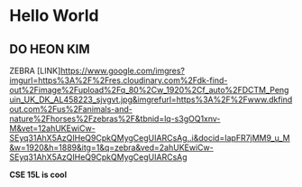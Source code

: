 # Hello World
## DO HEON KIM
ZEBRA
[LINK]https://www.google.com/imgres?imgurl=https%3A%2F%2Fres.cloudinary.com%2Fdk-find-out%2Fimage%2Fupload%2Fq_80%2Cw_1920%2Cf_auto%2FDCTM_Penguin_UK_DK_AL458223_sjvgvt.jpg&imgrefurl=https%3A%2F%2Fwww.dkfindout.com%2Fus%2Fanimals-and-nature%2Fhorses%2Fzebras%2F&tbnid=lq-s3gOQ1xnv-M&vet=12ahUKEwiCw-SEyq31AhX5AzQIHeQ9CpkQMygCegUIARCsAg..i&docid=IapFR7jMM9_u_M&w=1920&h=1889&itg=1&q=zebra&ved=2ahUKEwiCw-SEyq31AhX5AzQIHeQ9CpkQMygCegUIARCsAg

**CSE 15L is cool**


